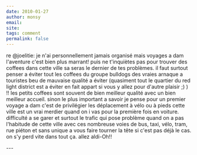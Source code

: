 ```yaml
---
date: 2010-01-27
author: monsy
email: 
site: 
tags: comment
permalink: false
---
```


<p>re @joelitie: je n'ai personnellement jamais organisé mais voyages a dam l'aventure c'est bien plus marrant! puis ne t'inquiètes pas pour trouver des coffees dans cette ville sa seras le dernier de tes problèmes. il faut surtout penser a éviter tout les coffees du groupe bulldogs des vraies arnaque a touristes beu de mauvaise qualité a éviter (quasiment tout le quartier du red light district est a éviter en fait appart si vous y allez pour d'autre plaisir ;) ) !! les petits coffees sont souvent de bien meilleur qualité avec un bien meilleur accueil. sinon le plus important a savoir je pense pour un premier voyage a dam c'est de privilégier les déplacement à vélo ou à pieds cette ville est un vrai merdier quand on i vas pour la première fois en voiture. difficulté a se garer et surtout le trafic qui pose problème quand on a pas l'habitude de cette ville avec ces nombreuse voies de bus, taxi, vélo, tram, rue piéton et sans unique a vous faire tourner la tête si c'est pas déjà le cas. on s'y perd vite dans tout ça. allez aldi-Oh!!</p>
---